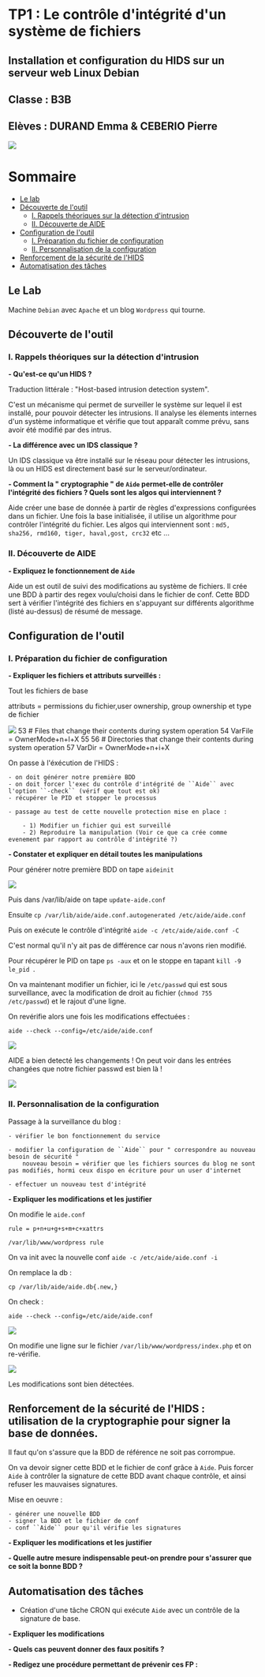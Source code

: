# TP1 : Le contrôle d'intégrité d'un système de fichiers
## Installation et configuration du HIDS sur un serveur web Linux Debian

## Classe : B3B
## Elèves : DURAND Emma & CEBERIO Pierre

![](https://1.bp.blogspot.com/-w9niJ04eymc/UcwSC3wVmeI/AAAAAAAADfI/f_io0yqor9Y/s1600/aide_logo.gif)

# Sommaire 

- [Le lab](#le-lab)
- [Découverte de l'outil](#-Découverte-de-l'outil)
    - [I. Rappels théoriques sur la détection d'intrusion](#i-I.-Rappels-théoriques-sur-la-détection-d'intrusion)
    - [II. Découverte de AIDE](#ii-Découverte-de-AIDE)
- [Configuration de l'outil](#-Configuration-de-l'outil)
    - [I. Préparation du fichier de configuration](#i--Préparation-du-fichier-deconfiguration)
    - [II. Personnalisation de la configuration](#ii-Personnalisation-de-la-configuration)
- [Renforcement de la sécurité de l'HIDS](#-Renforcement-de-la-sécurité-de-l'HIDS)
- [Automatisation des tâches](#-Automatisation-des-tâches)


## Le Lab 

Machine ``Debian`` avec ``Apache`` et un blog ``Wordpress`` qui tourne.

## Découverte de l'outil

### I. Rappels théoriques sur la détection d'intrusion 

**- Qu'est-ce qu'un HIDS ?**

Traduction littérale : "Host-based intrusion detection system".

C'est un mécanisme qui permet de surveiller le système sur lequel il est installé, pour pouvoir détecter les intrusions. Il analyse les élements internes d'un système informatique et vérifie que tout apparaît comme prévu, sans avoir été modifié par des intrus.


**- La différence avec un IDS classique ?**

Un IDS classique va être installé sur le réseau pour détecter les intrusions, là ou un HIDS est directement basé sur le serveur/ordinateur.

**- Comment la " cryptographie " de ``Aide`` permet-elle de contrôler l'intégrité des fichiers ? Quels sont les algos qui interviennent ?**

Aide créer une base de donnée à partir de règles d'expressions configurées dans un fichier. Une fois la base initialisée, il utilise un algorithme pour contrôler l'intégrité du fichier. 
Les algos qui interviennent sont : ``md5, sha256, rmd160, tiger, haval,gost, crc32`` etc ...

### II. Découverte de AIDE 

**- Expliquez le fonctionnement de ``Aide``**

Aide un est outil de suivi des modifications au système de fichiers. Il crée une BDD à partir des regex voulu/choisi dans le fichier de conf. Cette BDD sert à vérifier l'intégrité des fichiers en s'appuyant sur différents algorithme (listé au-dessus) de résumé de message.

## Configuration de l'outil

### I. Préparation du fichier de configuration 

**- Expliquer les fichiers et attributs surveillés :**

Tout les fichiers de base   

attributs = permissions du fichier,user ownership, group ownership   et type de fichier

![](https://i.gyazo.com/b4e6072451314448f0dec0a6e7d7ed8f.png)
    53 # Files that change their contents during system operation
    54 VarFile = OwnerMode+n+l+X
    55 
    56 # Directories that change their contents during system operation
    57 VarDir = OwnerMode+n+i+X


On passe à l'éxécution de l'HIDS :

    - on doit générer notre première BDD
    - on doit forcer l'exec du contrôle d'intégrité de ``Aide`` avec l'option ``-check`` (vérif que tout est ok)
    - récupérer le PID et stopper le processus

    - passage au test de cette nouvelle protection mise en place :

        - 1) Modifier un fichier qui est surveillé
        - 2) Reproduire la manipulation (Voir ce que ca crée comme evenement par rapport au contrôle d'intégrité ?)

**- Constater et expliquer en détail toutes les manipulations**

Pour générer notre première BDD on tape ``aideinit``

![](img/aideinit.png)

Puis dans /var/lib/aide on tape ``update-aide.conf``

Ensuite ``cp /var/lib/aide/aide.conf.autogenerated /etc/aide/aide.conf``

Puis on exécute le contrôle d'intégrité ``aide -c /etc/aide/aide.conf -C``


C'est normal qu'il n'y ait pas de différence car nous n'avons rien modifié.

Pour récupérer le PID on tape ``ps -aux`` et on le stoppe en tapant ``kill -9 le_pid ``.

On va maintenant modifier un fichier, ici le ``/etc/passwd`` qui est sous surveillance, avec la modification de droit au fichier (``chmod 755 /etc/passwd``) et le rajout d'une ligne.

On revérifie alors une fois les modifications effectuées :

``aide --check --config=/etc/aide/aide.conf``

![](img/aidecheckchange.png)

AIDE a bien detecté les changements ! On peut voir dans les entrées changées que notre fichier passwd est bien là !

![](img/etc_passwd.png)

### II. Personnalisation de la configuration 

Passage à la surveillance du blog :

    - vérifier le bon fonctionnement du service 

    - modifier la configuration de ``Aide`` pour " correspondre au nouveau besoin de sécurité " 
        nouveau besoin = vérifier que les fichiers sources du blog ne sont pas modifiés, hormi ceux dispo en écriture pour un user d'internet

    - effectuer un nouveau test d'intégrité

**- Expliquer les modifications et les justifier**

On modifie le ``aide.conf``

    rule = p+n+u+g+s+m+c+xattrs

    /var/lib/www/wordpress rule

On va init avec la nouvelle conf ``aide -c /etc/aide/aide.conf -i``

On remplace la db :

``cp /var/lib/aide/aide.db{.new,}``

On check : 

``aide --check --config=/etc/aide/aide.conf``

![](img/check_wp.png)

On modifie une ligne sur le fichier ``/var/lib/www/wordpress/index.php`` et on re-vérifie.

![](img/second_check.png) 

Les modifications sont bien détectées.

##  Renforcement de la sécurité de l'HIDS : utilisation de la cryptographie pour signer la base de données.

Il faut qu'on s'assure que la BDD de référence ne soit pas corrompue.

On va devoir signer cette BDD et le fichier de conf grâce à ``Aide``. Puis forcer ``Aide`` à contrôler la signature de cette BDD avant chaque contrôle, et ainsi refuser les mauvaises signatures.

Mise en oeuvre :

    - générer une nouvelle BDD
    - signer la BDD et le fichier de conf
    - conf ``Aide`` pour qu'il vérifie les signatures

**- Expliquer les modifications et les justifier**

**- Quelle autre mesure indispensable peut-on prendre pour s'assurer que ce soit la bonne BDD ?**


## Automatisation des tâches 

- Création d'une tâche CRON qui exécute ``Aide`` avec un contrôle de la signature de base.

**- Expliquer les modifications**

**- Quels cas peuvent donner des faux positifs ?**

**- Redigez une procédure permettant de prévenir ces FP :**

